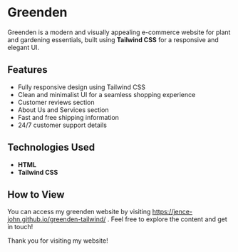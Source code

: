 # Greenden

Greenden is a modern and visually appealing e-commerce website for plant and gardening essentials, built using **Tailwind CSS** for a responsive and elegant UI.

## Features
- Fully responsive design using Tailwind CSS
- Clean and minimalist UI for a seamless shopping experience
- Customer reviews section
- About Us and Services section
- Fast and free shipping information
- 24/7 customer support details

## Technologies Used
- **HTML**
- **Tailwind CSS**

## How to View

   You can access my greenden website by visiting https://jence-john.github.io/greenden-tailwind/ . Feel free to explore the content and get in touch!




Thank you for visiting my  website!

